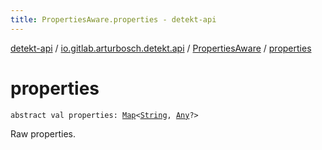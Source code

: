 ```yaml
---
title: PropertiesAware.properties - detekt-api
---
```


[detekt-api](../../index.html) / [io.gitlab.arturbosch.detekt.api](../index.html) / [PropertiesAware](index.html) / [properties](./properties.html)

# properties

`abstract val properties: `[`Map`](https://kotlinlang.org/api/latest/jvm/stdlib/kotlin.collections/-map/index.html)`<`[`String`](https://kotlinlang.org/api/latest/jvm/stdlib/kotlin/-string/index.html)`, `[`Any`](https://kotlinlang.org/api/latest/jvm/stdlib/kotlin/-any/index.html)`?>`

Raw properties.

